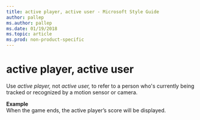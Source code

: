 ```yaml
---
title: active player, active user - Microsoft Style Guide
author: pallep
ms.author: pallep
ms.date: 01/19/2018
ms.topic: article
ms.prod: non-product-specific
---
```


# active player, active user

Use *active player,* not *active user,* to refer to a person who's currently being tracked or recognized by a motion sensor or camera.

**Example**  
When the game ends, the active player’s score will be displayed.
